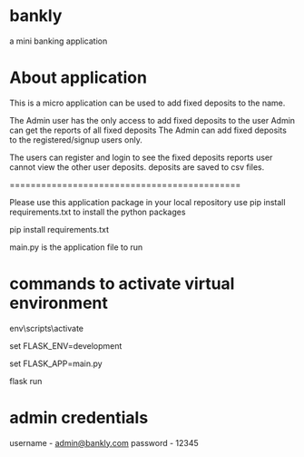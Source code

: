 # bankly
a mini banking application

About application
===============================
This is a micro application can be used to add fixed deposits to the name.

The Admin user has the only access to add fixed deposits to the user
Admin can get the reports of all fixed deposits
The Admin can add fixed deposits to the registered/signup users only.

The users can register and login to see the fixed deposits reports
user cannot view the other user deposits.
deposits are saved to csv files.


============================================


Please use this application package in your local repository
use pip install requirements.txt to install the python packages

pip install requirements.txt 

main.py is the application file to run

commands to activate virtual environment
============================================
env\scripts\activate

set FLASK_ENV=development

set FLASK_APP=main.py

flask run

admin credentials
=======================================
username - admin@bankly.com
password - 12345
